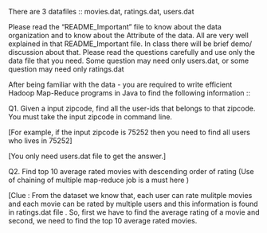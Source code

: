 There are 3 datafiles :: movies.dat, ratings.dat, users.dat

Please read the “README_Important” file to know about the data organization and to know about the Attribute of the data. All are very well explained in that README_Important file. In class there will be brief demo/ discussion about that. Please read the questions carefully and use only the data file that you need. Some question may need only users.dat, or some question may need only ratings.dat


After being familiar with the data - you are required to write efficient Hadoop Map-Reduce programs in Java to find the following information ::


Q1. Given a input zipcode, find all the user-ids that belongs to that zipcode. You must take the input zipcode in command line.

[For example, if the input zipcode is 75252 then you need to find all users who lives in 75252]

[You only need users.dat file to get the answer.]



Q2. Find top 10 average rated movies with descending order of rating (Use of chaining of multiple map-reduce job is a must here )

[Clue : From the dataset we know that, each user can rate mulitple movies and each movie can be rated by multiple users and this information is found in ratings.dat file . So, first we have to find the average rating of a movie and second, we need to find the top 10 average rated movies.
